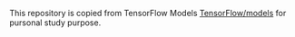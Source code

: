 This repository is copied from TensorFlow Models [TensorFlow/models](https://github.com/tensorflow/models) for pursonal study purpose.
